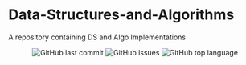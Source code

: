 # Data-Structures-and-Algorithms
A repository containing DS and Algo Implementations 
<p align="center">

  <img alt="GitHub last commit" src="https://img.shields.io/github/last-commit/Storiesbyharshit/Data-Structures-and-Algorithms?style=flat-square">
  <img alt="GitHub issues" src="https://img.shields.io/github/issues/Storiesbyharshit/Data-Structures-and-Algorithms?style=flat-square">
  <img alt="GitHub top language" src="https://img.shields.io/github/languages/top/Storiesbyharshit/Data-Structures-and-Algorithms?style=flat-square">
 

 
 
 
</p>
